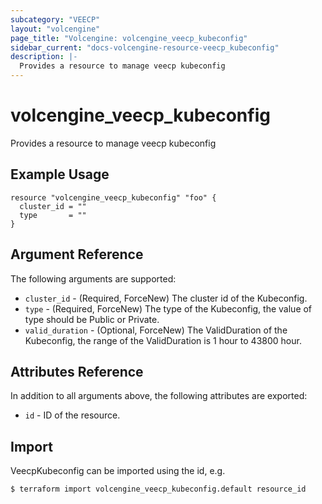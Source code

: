 ```yaml
---
subcategory: "VEECP"
layout: "volcengine"
page_title: "Volcengine: volcengine_veecp_kubeconfig"
sidebar_current: "docs-volcengine-resource-veecp_kubeconfig"
description: |-
  Provides a resource to manage veecp kubeconfig
---
```

# volcengine_veecp_kubeconfig
Provides a resource to manage veecp kubeconfig
## Example Usage
```hcl
resource "volcengine_veecp_kubeconfig" "foo" {
  cluster_id = ""
  type       = ""
}
```
## Argument Reference
The following arguments are supported:
* `cluster_id` - (Required, ForceNew) The cluster id of the Kubeconfig.
* `type` - (Required, ForceNew) The type of the Kubeconfig, the value of type should be Public or Private.
* `valid_duration` - (Optional, ForceNew) The ValidDuration of the Kubeconfig, the range of the ValidDuration is 1 hour to 43800 hour.

## Attributes Reference
In addition to all arguments above, the following attributes are exported:
* `id` - ID of the resource.



## Import
VeecpKubeconfig can be imported using the id, e.g.
```
$ terraform import volcengine_veecp_kubeconfig.default resource_id
```

